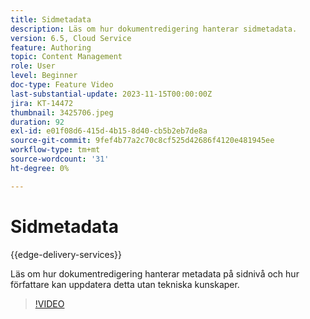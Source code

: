 ```yaml
---
title: Sidmetadata
description: Läs om hur dokumentredigering hanterar sidmetadata.
version: 6.5, Cloud Service
feature: Authoring
topic: Content Management
role: User
level: Beginner
doc-type: Feature Video
last-substantial-update: 2023-11-15T00:00:00Z
jira: KT-14472
thumbnail: 3425706.jpeg
duration: 92
exl-id: e01f08d6-415d-4b15-8d40-cb5b2eb7de8a
source-git-commit: 9fef4b77a2c70c8cf525d42686f4120e481945ee
workflow-type: tm+mt
source-wordcount: '31'
ht-degree: 0%

---
```


# Sidmetadata

{{edge-delivery-services}}

Läs om hur dokumentredigering hanterar metadata på sidnivå och hur författare kan uppdatera detta utan tekniska kunskaper.

>[!VIDEO](https://video.tv.adobe.com/v/3425706/?learn=on)
